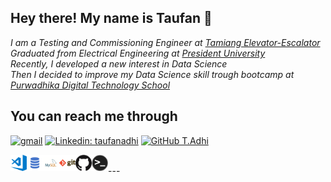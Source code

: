 <h2> Hey there! My name is Taufan 👋</h2>

<p><em>I am a Testing and Commissioning Engineer at <a href="https://www.tamiang.co.id/"> Tamiang Elevator-Escalator</a></br>Graduated from Electrical Engineering at <a href="https://www.president.ac.id/"> President University</a></br>Recently, I developed a new interest in Data Science</a></br>Then I decided to improve my Data Science skill trough bootcamp at <a href="https://www.https://www.purwadhika.com/"> Purwadhika Digital Technology School</a></br>
</em></p>

<h2> You can reach me through</h2>

[![gmail](https://img.shields.io/badge/Gmail-adhi.taufan%40gmail.com-red)](mailto:adhi.taufan@gmail.com)
[![Linkedin: taufanadhi](https://img.shields.io/badge/-taufanadhi-blue?style=flat-square&logo=Linkedin&logoColor=white&link=https://www.linkedin.com/in/thaianebraga/)](https://www.linkedin.com/in/taufanadhi/)
[![GitHub T.Adhi](https://img.shields.io/github/followers/taufanadhi93?label=follow&style=social)](https://github.com/taufanadhi93)
</br>

<img align="left" alt="Visual Studio Code" width="26px" src="https://raw.githubusercontent.com/github/explore/80688e429a7d4ef2fca1e82350fe8e3517d3494d/topics/visual-studio-code/visual-studio-code.png" />
<img align="left" alt="SQL" width="26px"
src="https://raw.githubusercontent.com/github/explore/80688e429a7d4ef2fca1e82350fe8e3517d3494d/topics/sql/sql.png" />
<img align="left" alt="MySQL" width="26px" src="https://raw.githubusercontent.com/github/explore/80688e429a7d4ef2fca1e82350fe8e3517d3494d/topics/mysql/mysql.png" />
<img align="left" alt="Git" width="26px"
src="https://raw.githubusercontent.com/github/explore/80688e429a7d4ef2fca1e82350fe8e3517d3494d/topics/git/git.png" />
<img align="left" alt="GitHub" width="26px" src="https://raw.githubusercontent.com/github/explore/78df643247d429f6cc873026c0622819ad797942/topics/github/github.png" />
<img align="left" alt="Terminal" width="26px" src="https://raw.githubusercontent.com/github/explore/80688e429a7d4ef2fca1e82350fe8e3517d3494d/topics/terminal/terminal.png" />
</br>
---
